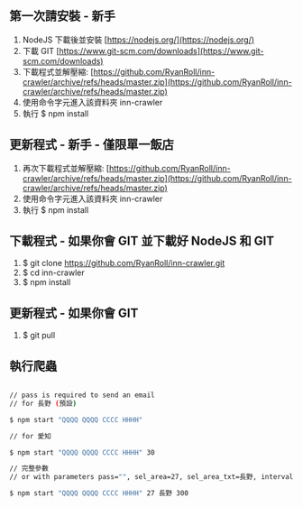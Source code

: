 ## 第一次請安裝 - 新手

1. NodeJS 下載後並安裝 [https://nodejs.org/](https://nodejs.org/)
2. 下載 GIT [https://www.git-scm.com/downloads](https://www.git-scm.com/downloads)
3. 下載程式並解壓縮: [https://github.com/RyanRoll/inn-crawler/archive/refs/heads/master.zip](https://github.com/RyanRoll/inn-crawler/archive/refs/heads/master.zip)
4. 使用命令字元進入該資料夾 inn-crawler
5. 執行 $ npm install

## 更新程式 - 新手 - 僅限單一飯店

1. 再次下載程式並解壓縮: [https://github.com/RyanRoll/inn-crawler/archive/refs/heads/master.zip](https://github.com/RyanRoll/inn-crawler/archive/refs/heads/master.zip)
2. 使用命令字元進入該資料夾 inn-crawler
3. 執行 $ npm install

## 下載程式 - 如果你會 GIT 並下載好 NodeJS 和 GIT

1. $ git clone https://github.com/RyanRoll/inn-crawler.git
2. $ cd inn-crawler
3. $ npm install

## 更新程式 - 如果你會 GIT

1. $ git pull

## 執行爬蟲

```bash

// pass is required to send an email
// for 長野 (預設)

$ npm start "QQQQ QQQQ CCCC HHHH"

// for 愛知

$ npm start "QQQQ QQQQ CCCC HHHH" 30

// 完整參數
// or with parameters pass="", sel_area=27, sel_area_txt=長野, intervalTime=300    // 300 is 5 minutes

$ npm start "QQQQ QQQQ CCCC HHHH" 27 長野 300
```
